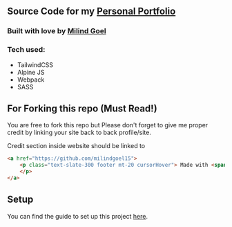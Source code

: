 ## Source Code for my [Personal Portfolio](https://milindgoel15.github.io)

### Built with love by <a href="https://github.com/milindgoel15">Milind Goel</a>

### Tech used:
- TailwindCSS
- Alpine JS
- Webpack
- SASS

## For Forking this repo (Must Read!)

You are free to fork this repo but Please don't forget to give me proper credit by linking your site back to back profile/site.

Credit section inside website should be linked to 

```html
<a href="https://github.com/milindgoel15">
    <p class="text-slate-300 footer mt-20 cursorHover"> Made with <span class="text-red-600">❤</span> by <span class="text-blue-600">Milind Goel</span>
    </p>
</a>
```

## Setup

You can find the guide to set up this project [here](https://gist.github.com/milindgoel15/19ad0e3bb2cf62a48ed05051e215ffe0).